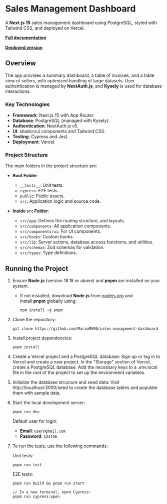 # Sales Management Dashboard

A **Next.js 15** sales management dashboard using PostgreSQL, styled with Tailwind CSS, and deployed on Vercel.

**[Full documentation](https://github.com/MarioMS90/a-safe-technical-test/wiki/A%E2%80%90Safe-Technical-Test-%E2%80%90-Documentation)**

**[Deployed version](https://a-safe-technical-test-roan.vercel.app/sign-in)**

## Overview

The app provides a summary dashboard, a table of invoices, and a table view of sellers, with optimized handling of large datasets. User authentication is managed by **NextAuth.js**, and **Kysely** is used for database interactions.

### Key Technologies

- **Framework**: Next.js 15 with App Router.
- **Database**: PostgreSQL (managed with Kysely).
- **Authentication**: NextAuth.js v5.
- **UI**: shadcn/ui components and Tailwind CSS.
- **Testing**: Cypress and Jest.
- **Deployment**: Vercel.

### Project Structure

The main folders in the project structure are:

- **Root Folder**:

  - `__tests__`: Unit tests.
  - `cypress`: E2E tests.
  - `public`: Public assets.
  - `src`: Application logic and source code.

- **Inside `src` Folder**:
  - `src/app`: Defines the routing structure, and layouts.
  - `src/components`: All application components.
  - `src/components/ui`: For UI components.
  - `src/hooks`: Custom hooks.
  - `src/lib`: Server actions, database access functions, and utilities.
  - `src/schemas`: Zod schemas for validation.
  - `src/types`: Type definitions.

## Running the Project

1. Ensure **Node.js** (version 18.18 or above) and **pnpm** are installed on your system.

   - If not installed, download **Node.js** from [nodejs.org](https://nodejs.org/) and install **pnpm** globally using:
     ```shell
     npm install -g pnpm
     ```

2. Clone the repository:

   ```shell
   git clone https://github.com/MarioMS90/sales-management-dashboard
   ```

3. Install project dependencies:

   ```shell
   pnpm install
   ```

4. Create a Vercel project and a PostgreSQL database:
   Sign up or log in to Vercel and create a new project.
   In the "Storage" section of Vercel, create a PostgreSQL database.
   Add the necessary keys to a .env.local file in the root of the project to set up the environment variables.

5. Initialize the database structure and seed data:
   Visit http://localhost:3000/seed to create the database tables and populate them with sample data.

6. Start the local development server:

   ```shell
   pnpm run dev
   ```

   Default user for login:

   - **Email**: `user@gmail.com`
   - **Password**: `123456`

7. To run the tests, use the following commands:

   Unit tests:

   ```shell
   pnpm run test
   ```

   E2E tests:

   ```shell
   pnpm run build && pnpm run start

   // In a new terminal, open Cypress:
   pnpm run cypress:open
   ```
